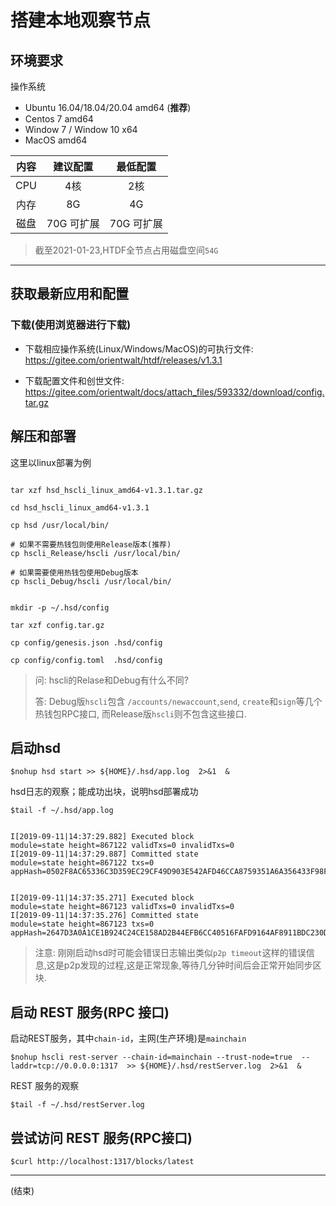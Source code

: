 # 搭建本地观察节点

## 环境要求


操作系统
  - Ubuntu 16.04/18.04/20.04 amd64  (**推荐**)
  - Centos 7  amd64
  - Window 7 / Window 10 x64
  - MacOS amd64

|内容|建议配置|最低配置|
|:-----:|:-----:|:-----:|
|CPU|4核|2核|
|内存|8G|4G|
|磁盘|70G 可扩展|70G 可扩展|

> 截至2021-01-23,HTDF全节点占用磁盘空间`54G`
---

## 获取最新应用和配置


### 下载(使用浏览器进行下载)
- 下载相应操作系统(Linux/Windows/MacOS)的可执行文件: 
https://gitee.com/orientwalt/htdf/releases/v1.3.1

- 下载配置文件和创世文件:
 https://gitee.com/orientwalt/docs/attach_files/593332/download/config.tar.gz


## 解压和部署
这里以linux部署为例

```

tar xzf hsd_hscli_linux_amd64-v1.3.1.tar.gz

cd hsd_hscli_linux_amd64-v1.3.1

cp hsd /usr/local/bin/

# 如果不需要热钱包则使用Release版本(推荐)
cp hscli_Release/hscli /usr/local/bin/

# 如果需要使用热钱包使用Debug版本
cp hscli_Debug/hscli /usr/local/bin/


mkdir -p ~/.hsd/config

tar xzf config.tar.gz

cp config/genesis.json .hsd/config

cp config/config.toml  .hsd/config
```

> 问: hscli的Relase和Debug有什么不同?
> 
> 答: Debug版`hscli`包含 `/accounts/newaccount`,`send`, `create`和`sign`等几个热钱包RPC接口, 而Release版`hscli`则不包含这些接口.


## 启动hsd

```
$nohup hsd start >> ${HOME}/.hsd/app.log  2>&1  &

```

hsd日志的观察；能成功出块，说明hsd部署成功

```
$tail -f ~/.hsd/app.log


I[2019-09-11|14:37:29.882] Executed block                               module=state height=867122 validTxs=0 invalidTxs=0
I[2019-09-11|14:37:29.887] Committed state                              module=state height=867122 txs=0 appHash=0502F8AC65336C3D359EC29CF49D903E542AFD46CCA8759351A6A356433F98FB


I[2019-09-11|14:37:35.271] Executed block                               module=state height=867123 validTxs=0 invalidTxs=0
I[2019-09-11|14:37:35.276] Committed state                              module=state height=867123 txs=0 appHash=2647D3A0A1CE1B924C24CE158AD2B44EFB6CC40516FAFD9164AF8911BDC230D9

```

> 注意: 刚刚启动hsd时可能会错误日志输出类似`p2p timeout`这样的错误信息,这是p2p发现的过程,这是正常现象,等待几分钟时间后会正常开始同步区块.


## 启动 REST 服务(RPC 接口)

启动REST服务，其中`chain-id`，主网(生产环境)是`mainchain`

```
$nohup hscli rest-server --chain-id=mainchain --trust-node=true  --laddr=tcp://0.0.0.0:1317  >> ${HOME}/.hsd/restServer.log  2>&1  &
```

REST 服务的观察
```
$tail -f ~/.hsd/restServer.log
```


## 尝试访问 REST 服务(RPC接口)

```
$curl http://localhost:1317/blocks/latest

```

---
(结束)